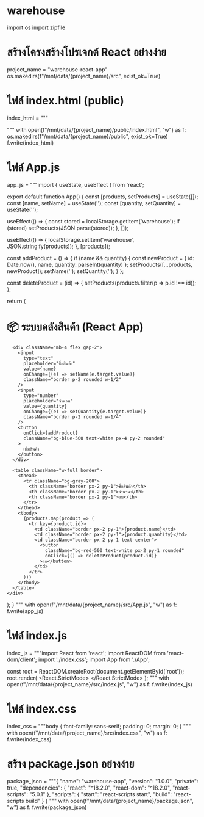 # warehouse
import os
import zipfile

# สร้างโครงสร้างโปรเจกต์ React อย่างง่าย
project_name = "warehouse-react-app"
os.makedirs(f"/mnt/data/{project_name}/src", exist_ok=True)

# ไฟล์ index.html (public)
index_html = """<!DOCTYPE html>
<html lang="en">
  <head>
    <meta charset="UTF-8" />
    <link rel="icon" href="%PUBLIC_URL%/favicon.ico" />
    <meta name="viewport" content="width=device-width, initial-scale=1.0" />
    <title>ระบบคลังสินค้า</title>
  </head>
  <body>
    <div id="root"></div>
  </body>
</html>
"""
with open(f"/mnt/data/{project_name}/public/index.html", "w") as f:
    os.makedirs(f"/mnt/data/{project_name}/public", exist_ok=True)
    f.write(index_html)

# ไฟล์ App.js
app_js = """import { useState, useEffect } from 'react';

export default function App() {
  const [products, setProducts] = useState([]);
  const [name, setName] = useState('');
  const [quantity, setQuantity] = useState('');

  useEffect(() => {
    const stored = localStorage.getItem('warehouse');
    if (stored) setProducts(JSON.parse(stored));
  }, []);

  useEffect(() => {
    localStorage.setItem('warehouse', JSON.stringify(products));
  }, [products]);

  const addProduct = () => {
    if (name && quantity) {
      const newProduct = {
        id: Date.now(),
        name,
        quantity: parseInt(quantity)
      };
      setProducts([...products, newProduct]);
      setName('');
      setQuantity('');
    }
  };

  const deleteProduct = (id) => {
    setProducts(products.filter(p => p.id !== id));
  };

  return (
    <div className="p-6 max-w-xl mx-auto">
      <h1 className="text-2xl font-bold mb-4">📦 ระบบคลังสินค้า (React App)</h1>

      <div className="mb-4 flex gap-2">
        <input
          type="text"
          placeholder="ชื่อสินค้า"
          value={name}
          onChange={(e) => setName(e.target.value)}
          className="border p-2 rounded w-1/2"
        />
        <input
          type="number"
          placeholder="จำนวน"
          value={quantity}
          onChange={(e) => setQuantity(e.target.value)}
          className="border p-2 rounded w-1/4"
        />
        <button
          onClick={addProduct}
          className="bg-blue-500 text-white px-4 py-2 rounded"
        >
          เพิ่มสินค้า
        </button>
      </div>

      <table className="w-full border">
        <thead>
          <tr className="bg-gray-200">
            <th className="border px-2 py-1">ชื่อสินค้า</th>
            <th className="border px-2 py-1">จำนวน</th>
            <th className="border px-2 py-1">ลบ</th>
          </tr>
        </thead>
        <tbody>
          {products.map(product => (
            <tr key={product.id}>
              <td className="border px-2 py-1">{product.name}</td>
              <td className="border px-2 py-1">{product.quantity}</td>
              <td className="border px-2 py-1 text-center">
                <button
                  className="bg-red-500 text-white px-2 py-1 rounded"
                  onClick={() => deleteProduct(product.id)}
                >ลบ</button>
              </td>
            </tr>
          ))}
        </tbody>
      </table>
    </div>
  );
}
"""
with open(f"/mnt/data/{project_name}/src/App.js", "w") as f:
    f.write(app_js)

# ไฟล์ index.js
index_js = """import React from 'react';
import ReactDOM from 'react-dom/client';
import './index.css';
import App from './App';

const root = ReactDOM.createRoot(document.getElementById('root'));
root.render(
  <React.StrictMode>
    <App />
  </React.StrictMode>
);
"""
with open(f"/mnt/data/{project_name}/src/index.js", "w") as f:
    f.write(index_js)

# ไฟล์ index.css
index_css = """body {
  font-family: sans-serif;
  padding: 0;
  margin: 0;
}
"""
with open(f"/mnt/data/{project_name}/src/index.css", "w") as f:
    f.write(index_css)

# สร้าง package.json อย่างง่าย
package_json = """{
  "name": "warehouse-app",
  "version": "1.0.0",
  "private": true,
  "dependencies": {
    "react": "^18.2.0",
    "react-dom": "^18.2.0",
    "react-scripts": "5.0.1"
  },
  "scripts": {
    "start": "react-scripts start",
    "build": "react-scripts build"
  }
}
"""
with open(f"/mnt/data/{project_name}/package.json", "w") as f:
    f.write(package_json)
